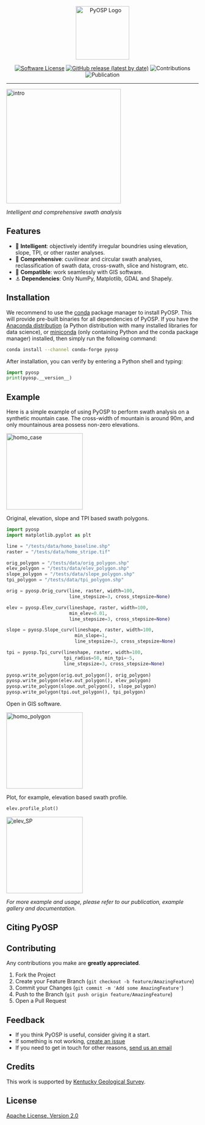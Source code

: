 <p align="center">
  <img alt="PyOSP Logo" src="https://i.imgur.com/KNdbtaJ.png" height="140" /></p>
  <p align="center">
    <a href="/LICENSE"><img alt="Software License" src="https://img.shields.io/github/license/yzh211/PyOSP?style=flat-square"></a>
    <a href="/Release"><img alt="GitHub release (latest by date)" src="https://img.shields.io/github/v/release/yzh211/PyOSP?style=flat-square"></a>
    <img alt="Contributions" src="https://img.shields.io/badge/contributions-welcome-orange?style=flat-square"></a>
    <img alt="Publication" src="https://img.shields.io/badge/Publication-Geomorphology-blue?style=flat-square"></a>
  </p>
</p>

---

<img alt="intro" src="https://i.imgur.com/7jkyyog.gif" height="300"/></p>
_Intelligent and comprehensive swath analysis_

## Features

- :gem: **Intelligent**: objectively identify irregular boundries using elevation, slope, TPI, or other raster analyses.
- :milky_way: **Comprehensive**: cuvilinear and circular swath analyses, reclassification of swath data, cross-swath, slice and histogram, etc.  
- :two_women_holding_hands: **Compatible**: work seamlessly with GIS software.
- :anchor: **Dependencies**: Only NumPy, Matplotlib, GDAL and Shapely.

## Installation
We recommend to use the [conda](https://conda.io/en/latest/) package manager to install PyOSP. This will provide pre-built binaries for all dependencies of PyOSP. If you have the [Anaconda distribution](https://www.anaconda.com/) (a Python distribution with many installed libraries for data science), or [miniconda](https://docs.conda.io/en/latest/miniconda.html) (only containing Python and the conda package manager) installed, then simply run the following command:

```bash
conda install --channel conda-forge pyosp 
```

After installation, you can verify by entering a Python shell and typing:

```python
import pyosp
print(pyosp.__version__)
```

## Example
Here is a simple example of using PyOSP to perform swath analysis on a synthetic mountain case. The cross-width of mountain is around 90m, and only mountainous area possess non-zero elevations. 

<img alt="homo_case" src="https://i.imgur.com/nSFSqxo.png" height="200"/></p>

Original, elevation, slope and TPI based swath polygons.

```python
import pyosp
import matplotlib.pyplot as plt

line = "/tests/data/homo_baseline.shp"
raster = "/tests/data/homo_stripe.tif"

orig_polygon = "/tests/data/orig_polygon.shp"
elev_polygon = "/tests/data/elev_polygon.shp"
slope_polygon = "/tests/data/slope_polygon.shp"
tpi_polygon = "/tests/data/tpi_polygon.shp"

orig = pyosp.Orig_curv(line, raster, width=100,
                       line_stepsize=3, cross_stepsize=None)

elev = pyosp.Elev_curv(lineshape, raster, width=100,
                       min_elev=0.01,
                       line_stepsize=3, cross_stepsize=None)

slope = pyosp.Slope_curv(lineshape, raster, width=100,
                         min_slope=1,
                         line_stepsize=3, cross_stepsize=None)

tpi = pyosp.Tpi_curv(lineshape, raster, width=100,
                     tpi_radius=50, min_tpi=-5,
                     line_stepsize=3, cross_stepsize=None)
                
pyosp.write_polygon(orig.out_polygon(), orig_polygon)
pyosp.write_polygon(elev.out_polygon(), elev_polygon)
pyosp.write_polygon(slope.out_polygon(), slope_polygon)
pyosp.write_polygon(tpi.out_polygon(), tpi_polygon)
```

Open in GIS software.

<img alt="homo_polygon" src="https://i.imgur.com/nLgQEsJ.jpg" height="200"/></p>

Plot, for example, elevation based swath profile.

```python
elev.profile_plot()
```

<img alt="elev_SP" src="https://i.imgur.com/0taXAhF.jpg.jpg" height="200"/></p>

_For more example and usage, please refer to our publication, example gallery and documentation._

## Citing PyOSP

## Contributing

Any contributions you make are **greatly appreciated**.

1. Fork the Project
2. Create your Feature Branch (`git checkout -b feature/AmazingFeature`)
3. Commit your Changes (`git commit -m 'Add some AmazingFeature'`)
4. Push to the Branch (`git push origin feature/AmazingFeature`)
5. Open a Pull Request

## Feedback

- If you think PyOSP is useful, consider giving it a start.
- If something is not working, [create an issue](https://github.com/PyOSP-devs/PyOSP/issues/new)
- If you need to get in touch for other reasons, [send us an email](yichuan211@gmail.com)

## Credits
This work is supported by [Kentucky Geological Survey](https://www.uky.edu/KGS/).

## License
[Apache License, Version 2.0](https://github.com/PyOSP-devs/PyOSP/blob/master/LICENSE)
